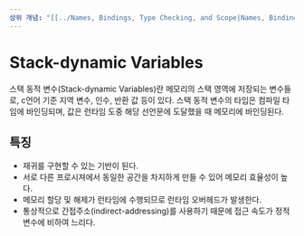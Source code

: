 ```yaml
---
상위 개념: "[[../Names, Bindings, Type Checking, and Scope|Names, Bindings, Type Checking, and Scope]]"
---
```

# Stack-dynamic Variables
스택 동적 변수(Stack-dynamic Variables)란 메모리의 스택 영역에 저장되는 변수들로, c언어 기준 지역 변수, 인수, 반환 값 등이 있다. 스택 동적 변수의 타입은 컴파일 타임에 바인딩되며, 값은 런타임 도중 해당 선언문에 도달했을 때 메모리에 바인딩된다.

## 특징
* 재귀를 구현할 수 있는 기반이 된다.
* 서로 다른 프로시져에서 동일한 공간을 차지하게 만들 수 있어 메모리 효율성이 높다.
* 메모리 할당 및 해제가 런타임에 수행되므로 런타임 오버헤드가 발생한다.
* 통상적으로 간접주소(indirect-addressing)를 사용하기 때문에 접근 속도가 정적 변수에 비하여 느리다.